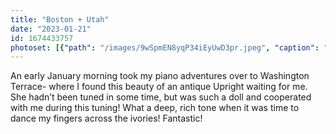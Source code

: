 ```yaml
---
title: "Boston + Utah"
date: "2023-01-21"
id: 1674433757
photoset: [{"path": "/images/9wSpmEN8yqP34iEyUwD3pr.jpeg", "caption": "Early morning tuning in Odgen, UT", "thumbnail": "True"}]
---
```

An early January morning took my piano adventures over to Washington Terrace- where I found this beauty of an antique Upright waiting for me. She hadn’t been tuned in some time, but was such a doll and cooperated with me during this tuning! What a deep, rich tone when it was time to dance my fingers across the ivories! Fantastic!